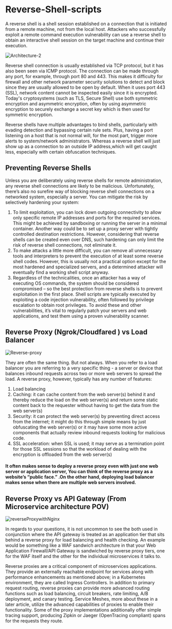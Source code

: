 # Reverse-Shell-scripts
A reverse shell is a shell session established on a connection that is initiated from a remote machine, not from the local host. Attackers who successfully exploit a remote command execution vulnerability can use a reverse shell to obtain an interactive shell session on the target machine and continue their execution.


![Architecture-2](https://user-images.githubusercontent.com/13198518/138933225-e9160bd6-5c99-476b-bcf0-36c705abbc38.png)

Reverse shell connection is usually established via TCP
protocol, but it has also been seen via ICMP protocol. The
connection can be made through any port, for example,
through port 80 and 443. This makes it difficulty for
firewall and other network parameter security solutions
to detect and block since they are usually allowed to be
open by default. When it uses port 443 (SSL), network
content cannot be inspected easily since it is encrypted. 
Today's cryptosystems (such as TLS, Secure Shell) use both symmetric encryption and asymmetric encryption, often by using asymmetric encryption to securely exchange a secret key which is then used for symmetric encryption.

Reverse shells have multiple advantages to bind shells, particularly with evading detection and bypassing certain rule sets. Plus, having a port listening on a host that is not normal will, for the most part, trigger more alerts to system/network administrators. Whereas a reverse shell will just show up as a connection to an outside IP address,which will get caught less, especially with certain obfuscation techniques.

## Preventing Reverse Shells ##
Unless you are deliberately using reverse shells for remote administration, any reverse shell connections are likely to be malicious. Unfortunately, there’s also no surefire way of blocking reverse shell connections on a networked system, especially a server. You can mitigate the risk by selectively hardening your system:

1. To limit exploitation, you can lock down outgoing connectivity to allow only specific remote IP addresses and ports for the required services. This might be achieved by sandboxing or running the server in a minimal container. Another way could be to set up a proxy server with tightly controlled destination restrictions. However, considering that reverse shells can be created even over DNS, such hardening can only limit the risk of reverse shell connections, not eliminate it. 
2. To make attacks a little more difficult, you can remove all unnecessary tools and interpreters to prevent the execution of at least some reverse shell codes. However, this is usually not a practical option except for the most hardened and specialized servers, and a determined attacker will eventually find a working shell script anyway.
3. Regardless of the technicalities, once an attacker has a way of executing OS commands, the system should be considered compromised – so the best protection from reverse shells is to prevent exploitation in the first place. Shell scripts are typically executed by exploiting a code injection vulnerability, often followed by privilege escalation to obtain root privileges. To avoid these and other vulnerabilities, it’s vital to regularly patch your servers and web applications, and test them using a proven vulnerability scanner.

## Reverse Proxy (Ngrok/Cloudfared ) vs Load Balancer ##

![Reverse-proxy](https://user-images.githubusercontent.com/13198518/139104316-d25645d5-df26-49f8-b040-b8b8a1248b83.png)

They are often the same thing. But not always. When you refer to a load balancer you are referring to a very specific thing - a server or device that balances inbound requests across two or more web servers to spread the load. A reverse proxy, however, typically has any number of features:

1. Load balancing
2. Caching: it can cache content from the web server(s) behind it and thereby reduce the load on the web server(s) and return some static content back to the requester without having to get the data from the web server(s)
3. Security: it can protect the web server(s) by preventing direct access from the internet; it might do this through simple means by just obfuscating the web server(s) or it may have some more active components that actually review inbound requests looking for malicious code.
4. SSL acceleration: when SSL is used; it may serve as a termination point for those SSL sessions so that the workload of dealing with the encryption is offloaded from the web server(s)
#### It often makes sense to deploy a reverse proxy even with just one web server or application server, You can think of the reverse proxy as a website’s “public face.” .On the other hand, deploying load balancer makes sense when there are multiple web servers involved. ####

## Reverse Proxy vs API Gateway (From Microservice architecture POV) ##

![reverseProxywithNginx](https://user-images.githubusercontent.com/13198518/139108513-abe61b7a-bec5-496f-9889-640ed9230df0.png)


In regards to your questions, it is not uncommon to see the both used in conjunction where the API gateway is treated as an application tier that sits behind a reverse proxy for load balancing and health checking. An example would be something like a WAF sandwich architecture in that your Web Application Firewall/API Gateway is sandwiched by reverse proxy tiers, one for the WAF itself and the other for the individual microservices it talks to.

Reverse proxies are a critical component of microservices applications. They provide an externally reachable endpoint for services along with performance enhancements as mentioned above; in a Kubernetes environment, they are called Ingress Controllers. In addition to primary request routing, reverse proxies can provide more advanced routing functions such as load balancing, circuit breakers, rate limiting, A/B deployment, and canary testing. Service Meshes, more about these in a later article, utilize the advanced capabilities of proxies to enable their functionality. Some of the proxy implementations additionally offer simple tracing support, producing Zipkin or Jaeger (OpenTracing compliant) spans for the requests they route.


